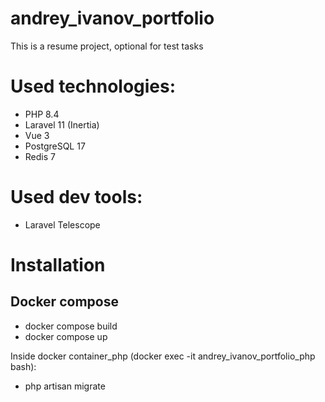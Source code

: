 # andrey_ivanov_portfolio
This is a resume project, optional for test tasks

# Used technologies:
- PHP 8.4
- Laravel 11 (Inertia)
- Vue 3
- PostgreSQL 17
- Redis 7

# Used dev tools:
- Laravel Telescope

# Installation
## Docker compose
- docker compose build
- docker compose up  
  
Inside docker container_php (docker exec -it andrey_ivanov_portfolio_php bash):
- php artisan migrate

